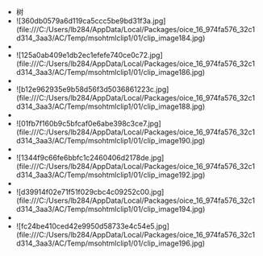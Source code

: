 - 树
- <!--[if gte vml 1]><v:shape id="Drawing_x0020_91"
   o:spid="_x0000_i1056" type="#_x0000_t75" alt="360db0579a6d119ca5ccc5be9bd31f3a.jpg"
   style='width:414.75pt;height:310.9pt;visibility:visible;mso-wrap-style:square'>
   <v:imagedata src="file:///C:/Users/lb284/AppData/Local/Packages/oice_16_974fa576_32c1d314_3aa3/AC/Temp/msohtmlclip1/01/clip_image183.jpg"
  o:title="360db0579a6d119ca5ccc5be9bd31f3a"/>
  </v:shape><![endif]--><!--[if !vml]-->![360db0579a6d119ca5ccc5be9bd31f3a.jpg](file:///C:/Users/lb284/AppData/Local/Packages/oice_16_974fa576_32c1d314_3aa3/AC/Temp/msohtmlclip1/01/clip_image184.jpg)<!--[endif]-->
-
- <!--[if gte vml 1]><v:shape id="Drawing_x0020_92"
   o:spid="_x0000_i1055" type="#_x0000_t75" alt="125a0ab409e1db2ec1efefe740ce0c72.jpg"
   style='width:414.75pt;height:310.9pt;visibility:visible;mso-wrap-style:square'>
   <v:imagedata src="file:///C:/Users/lb284/AppData/Local/Packages/oice_16_974fa576_32c1d314_3aa3/AC/Temp/msohtmlclip1/01/clip_image185.jpg"
  o:title="125a0ab409e1db2ec1efefe740ce0c72"/>
  </v:shape><![endif]--><!--[if !vml]-->![125a0ab409e1db2ec1efefe740ce0c72.jpg](file:///C:/Users/lb284/AppData/Local/Packages/oice_16_974fa576_32c1d314_3aa3/AC/Temp/msohtmlclip1/01/clip_image186.jpg)<!--[endif]-->
-
- <!--[if gte vml 1]><v:shape id="Drawing_x0020_93"
   o:spid="_x0000_i1054" type="#_x0000_t75" alt="b12e962935e9b58d56f3d5036861223c.jpg"
   style='width:414.75pt;height:310.9pt;visibility:visible;mso-wrap-style:square'>
   <v:imagedata src="file:///C:/Users/lb284/AppData/Local/Packages/oice_16_974fa576_32c1d314_3aa3/AC/Temp/msohtmlclip1/01/clip_image187.jpg"
  o:title="b12e962935e9b58d56f3d5036861223c"/>
  </v:shape><![endif]--><!--[if !vml]-->![b12e962935e9b58d56f3d5036861223c.jpg](file:///C:/Users/lb284/AppData/Local/Packages/oice_16_974fa576_32c1d314_3aa3/AC/Temp/msohtmlclip1/01/clip_image188.jpg)<!--[endif]-->
-
- <!--[if gte vml 1]><v:shape id="Drawing_x0020_94"
   o:spid="_x0000_i1053" type="#_x0000_t75" alt="01fb7f160b9c5bfcaf0e6abe398c3ce7.jpg"
   style='width:414.75pt;height:310.9pt;visibility:visible;mso-wrap-style:square'>
   <v:imagedata src="file:///C:/Users/lb284/AppData/Local/Packages/oice_16_974fa576_32c1d314_3aa3/AC/Temp/msohtmlclip1/01/clip_image189.jpg"
  o:title="01fb7f160b9c5bfcaf0e6abe398c3ce7"/>
  </v:shape><![endif]--><!--[if !vml]-->![01fb7f160b9c5bfcaf0e6abe398c3ce7.jpg](file:///C:/Users/lb284/AppData/Local/Packages/oice_16_974fa576_32c1d314_3aa3/AC/Temp/msohtmlclip1/01/clip_image190.jpg)<!--[endif]-->
-
- <!--[if gte vml 1]><v:shape id="Drawing_x0020_95"
   o:spid="_x0000_i1052" type="#_x0000_t75" alt="1344f9c66fe6bbfc1c2460406d2178de.jpg"
   style='width:414.75pt;height:310.9pt;visibility:visible;mso-wrap-style:square'>
   <v:imagedata src="file:///C:/Users/lb284/AppData/Local/Packages/oice_16_974fa576_32c1d314_3aa3/AC/Temp/msohtmlclip1/01/clip_image191.jpg"
  o:title="1344f9c66fe6bbfc1c2460406d2178de"/>
  </v:shape><![endif]--><!--[if !vml]-->![1344f9c66fe6bbfc1c2460406d2178de.jpg](file:///C:/Users/lb284/AppData/Local/Packages/oice_16_974fa576_32c1d314_3aa3/AC/Temp/msohtmlclip1/01/clip_image192.jpg)<!--[endif]-->
-
- <!--[if gte vml 1]><v:shape id="Drawing_x0020_96"
   o:spid="_x0000_i1051" type="#_x0000_t75" alt="d39914f02e71f51f029cbc4c09252c00.jpg"
   style='width:414.75pt;height:310.9pt;visibility:visible;mso-wrap-style:square'>
   <v:imagedata src="file:///C:/Users/lb284/AppData/Local/Packages/oice_16_974fa576_32c1d314_3aa3/AC/Temp/msohtmlclip1/01/clip_image193.jpg"
  o:title="d39914f02e71f51f029cbc4c09252c00"/>
  </v:shape><![endif]--><!--[if !vml]-->![d39914f02e71f51f029cbc4c09252c00.jpg](file:///C:/Users/lb284/AppData/Local/Packages/oice_16_974fa576_32c1d314_3aa3/AC/Temp/msohtmlclip1/01/clip_image194.jpg)<!--[endif]-->
-
- <!--[if gte vml 1]><v:shape id="Drawing_x0020_97"
   o:spid="_x0000_i1050" type="#_x0000_t75" alt="fc24be410ced42e9950d58733e4c54e5.jpg"
   style='width:414.75pt;height:310.9pt;visibility:visible;mso-wrap-style:square'>
   <v:imagedata src="file:///C:/Users/lb284/AppData/Local/Packages/oice_16_974fa576_32c1d314_3aa3/AC/Temp/msohtmlclip1/01/clip_image195.jpg"
  o:title="fc24be410ced42e9950d58733e4c54e5"/>
  </v:shape><![endif]--><!--[if !vml]-->![fc24be410ced42e9950d58733e4c54e5.jpg](file:///C:/Users/lb284/AppData/Local/Packages/oice_16_974fa576_32c1d314_3aa3/AC/Temp/msohtmlclip1/01/clip_image196.jpg)<!--[endif]-->